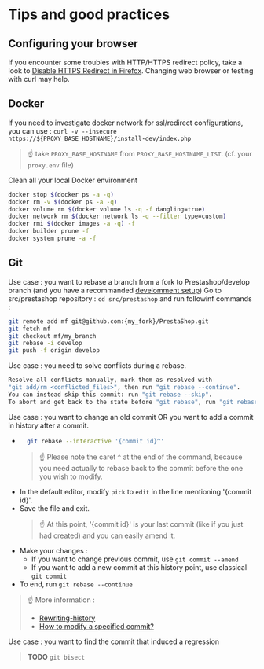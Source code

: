 # Tips and good practices 


## Configuring your browser

If you encounter some troubles with HTTP/HTTPS redirect policy, take a look to [Disable HTTPS Redirect in Firefox](https://itadminguide.com/disable-https-redirect-in-firefox/). Changing web browser or testing with curl may help.



## Docker

If you need to investigate docker network for ssl/redirect configurations, you can use : `curl -v --insecure https://${PROXY_BASE_HOSTNAME}/install-dev/index.php`
> :point_up: take `PROXY_BASE_HOSTNAME` from `PROXY_BASE_HOSTNAME_LIST`. (cf. your `proxy.env` file)

Clean all your local Docker environment
```sh
docker stop $(docker ps -a -q)
docker rm -v $(docker ps -a -q)
docker volume rm $(docker volume ls -q -f dangling=true)
docker network rm $(docker network ls -q --filter type=custom)
docker rmi $(docker images -a -q) -f
docker builder prune -f
docker system prune -a -f
```


## Git

Use case : you want to rebase a branch from a fork to Prestashop/develop branch (and you have a recommanded [develomment setup](development_setup.md))
Go to src/prestashop repository : `cd src/prestashop` and run followinf commands :
```sh
git remote add mf git@github.com:{my_fork}/PrestaShop.git
git fetch mf
git checkout mf/my_branch
git rebase -i develop
git push -f origin develop
```

Use case : you need to solve conflicts during a rebase.
```sh
Resolve all conflicts manually, mark them as resolved with
"git add/rm <conflicted_files>", then run "git rebase --continue".
You can instead skip this commit: run "git rebase --skip".
To abort and get back to the state before "git rebase", run "git rebase --abort".
```

Use case : you want to change an old commit OR you want to add a commit in history after a commit.
* ```sh
    git rebase --interactive '{commit id}^'
    ```
    > :point_up: Please note the caret `^` at the end of the command, because you need actually to rebase back to the commit before the one you wish to modify.
* In the default editor, modify `pick` to `edit` in the line mentioning '{commit id}'.
* Save the file and exit.
    > :point_up: At this point, '{commit id}' is your last commit (like if you just had created) and you can easily amend it.
* Make your changes :
  * If you want to change previous commit, use `git commit --amend`
  * If you want to add a new commit at this history point, use classical `git commit`
* To end, run `git rebase --continue`

> :point_up: More information :
> - [Rewriting-history](https://backlog.com/git-tutorial/rewriting-history/) 
> - [How to modify a specified commit?](https://stackoverflow.com/questions/1186535/how-to-modify-a-specified-commit)


Use case : you want to find the commit that induced a regression
> **TODO** `git bisect`
